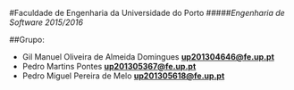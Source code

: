 #Faculdade de Engenharia da Universidade do Porto
#####*Engenharia de Software 2015/2016*

##Grupo:
- Gil Manuel Oliveira de Almeida Domingues **up201304646@fe.up.pt** 
- Pedro Martins Pontes **up201305367@fe.up.pt**
- Pedro Miguel Pereira de Melo **up201305618@fe.up.pt**
